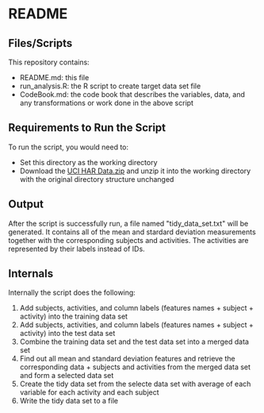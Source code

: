 README
======

Files/Scripts
-------------

This repository contains:

  * README.md: this file
  * run_analysis.R: the R script to create target data set file
  * CodeBook.md: the code book that describes the variables, data, and any transformations or work done in the above script


Requirements to Run the Script
------------------------------

To run the script, you would need to:

  * Set this directory as the working directory
  * Download the [UCI HAR Data.zip](https://d396qusza40orc.cloudfront.net/getdata%2Fprojectfiles%2FUCI%20HAR%20Dataset.zip) and unzip it into the working directory with the original directory structure unchanged


Output
------

After the script is successfully run, a file named "tidy_data_set.txt" will be generated. It contains all of the mean and stardard deviation measurements together with the corresponding subjects and activities. The activities are represented by their labels instead of IDs.


Internals
---------

Internally the script does the following:

  1. Add subjects, activities, and column labels (features names + subject + activity) into the training data set
  1. Add subjects, activities, and column labels (features names + subject + activity) into the test data set
  1. Combine the training data set and the test data set into a merged data set
  1. Find out all mean and standard deviation features and retrieve the corresponding data + subjects and activities from the merged data set and form a selected data set
  1. Create the tidy data set from the selecte data set with average of each variable for each activity and each subject
  1. Write the tidy data set to a file
